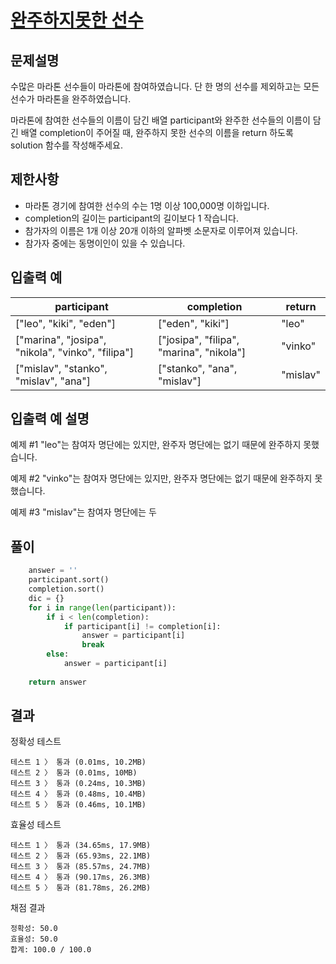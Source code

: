 # [완주하지못한 선수][link]

## 문제설명
수많은 마라톤 선수들이 마라톤에 참여하였습니다. 단 한 명의 선수를 제외하고는 모든 선수가 마라톤을 완주하였습니다.

마라톤에 참여한 선수들의 이름이 담긴 배열 participant와 완주한 선수들의 이름이 담긴 배열 completion이 주어질 때, 완주하지 못한 선수의 이름을 return 하도록 solution 함수를 작성해주세요.

## 제한사항
- 마라톤 경기에 참여한 선수의 수는 1명 이상 100,000명 이하입니다.
- completion의 길이는 participant의 길이보다 1 작습니다.
- 참가자의 이름은 1개 이상 20개 이하의 알파벳 소문자로 이루어져 있습니다.
- 참가자 중에는 동명이인이 있을 수 있습니다.


## 입출력 예
<table class="table">
        <thead><tr>
<th>participant</th>
<th>completion</th>
<th>return</th>
</tr>
</thead>
        <tbody><tr>
<td>["leo", "kiki", "eden"]</td>
<td>["eden", "kiki"]</td>
<td>"leo"</td>
</tr>
<tr>
<td>["marina", "josipa", "nikola", "vinko", "filipa"]</td>
<td>["josipa", "filipa", "marina", "nikola"]</td>
<td>"vinko"</td>
</tr>
<tr>
<td>["mislav", "stanko", "mislav", "ana"]</td>
<td>["stanko", "ana", "mislav"]</td>
<td>"mislav"</td>
</tr>
</tbody>
      </table>

## 입출력 예 설명
예제 #1
"leo"는 참여자 명단에는 있지만, 완주자 명단에는 없기 때문에 완주하지 못했습니다.

예제 #2
"vinko"는 참여자 명단에는 있지만, 완주자 명단에는 없기 때문에 완주하지 못했습니다.

예제 #3
"mislav"는 참여자 명단에는 두

## 풀이
```python
    answer = ''
    participant.sort()
    completion.sort()
    dic = {}
    for i in range(len(participant)):
        if i < len(completion):
            if participant[i] != completion[i]:
                answer = participant[i]
                break
        else:
            answer = participant[i]
        
    return answer
```

## 결과
정확성  테스트
```
테스트 1 〉	통과 (0.01ms, 10.2MB)
테스트 2 〉	통과 (0.01ms, 10MB)
테스트 3 〉	통과 (0.24ms, 10.3MB)
테스트 4 〉	통과 (0.48ms, 10.4MB)
테스트 5 〉	통과 (0.46ms, 10.1MB)
```
효율성 테스트
```
테스트 1 〉	통과 (34.65ms, 17.9MB)
테스트 2 〉	통과 (65.93ms, 22.1MB)
테스트 3 〉	통과 (85.57ms, 24.7MB)
테스트 4 〉	통과 (90.17ms, 26.3MB)
테스트 5 〉	통과 (81.78ms, 26.2MB)
```
채점 결과
```
정확성: 50.0
효율성: 50.0
합계: 100.0 / 100.0
```
[link]:https://programmers.co.kr/learn/courses/30/lessons/42576
